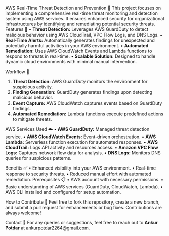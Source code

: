 AWS Real-Time Threat Detection and Prevention 🚀
This project focuses on implementing a comprehensive real-time threat monitoring and detection system using AWS services. It ensures enhanced security for organizational infrastructures by identifying and remediating potential security threats.
Features 🌟
• **Threat Detection:** Leverages AWS GuardDuty to detect malicious behavior using AWS CloudTrail, VPC Flow Logs, and DNS Logs.
• **Real-Time Alerts:** Automatically generates findings for unexpected and potentially harmful activities in your AWS environment.
• **Automated Remediation:** Uses AWS CloudWatch Events and Lambda functions to respond to threats in real-time.
• **Scalable Solution:** Designed to handle dynamic cloud environments with minimal manual intervention.

Workflow 🔄

1. **Threat Detection:** AWS GuardDuty monitors the environment for suspicious activity.
2. **Finding Generation:** GuardDuty generates findings upon detecting malicious behavior.
3. **Event Capture:** AWS CloudWatch captures events based on GuardDuty findings.
4. **Automated Remediation:** Lambda functions execute predefined actions to mitigate threats.

AWS Services Used ☁️
• **AWS GuardDuty:** Managed threat detection service.
• **AWS CloudWatch Events:** Event-driven orchestration.
• **AWS Lambda:** Serverless function execution for automated responses.
• **AWS CloudTrail:** Logs API activity and resources access.
• **Amazon VPC Flow Logs:** Captures network flow data for analysis.
• **DNS Logs:** Monitors DNS queries for suspicious patterns.

Benefits ✅
• Enhanced visibility into your AWS environment.
• Real-time response to security threats.
• Reduced manual effort with automated remediation.
Prerequisites 📋
• AWS account with necessary permissions.
• Basic understanding of AWS services (GuardDuty, CloudWatch, Lambda).
• AWS CLI installed and configured for setup automation.

How to Contribute 🤝
Feel free to fork this repository, create a new branch, and submit a pull request for enhancements or bug fixes. Contributions are always welcome!

Contact 📧
For any queries or suggestions, feel free to reach out to **Ankur Potdar** at ankurpotdar2264@gmail.com.
